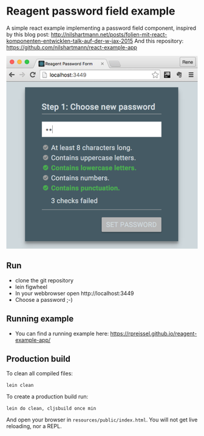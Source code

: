 Reagent password field example
============================

A simple react example implementing a password field component, inspired by this blog post: http://nilshartmann.net/posts/folien-mit-react-komponenten-entwicklen-talk-auf-der-w-jax-2015
And this repository:
https://github.com/nilshartmann/react-example-app

[![Sample Application](screenshot.png)](https://rpreissel.github.io/reagent-example-app/)

Run
---
* clone the git repository
* lein figwheel
* In your webbrowser open http://localhost:3449
* Choose a password ;-)

Running example
---------------
* You can find a running example here: https://rpreissel.github.io/reagent-example-app/


Production build
----------------


To clean all compiled files:

    lein clean

To create a production build run:

    lein do clean, cljsbuild once min

And open your browser in `resources/public/index.html`. You will not
get live reloading, nor a REPL.
